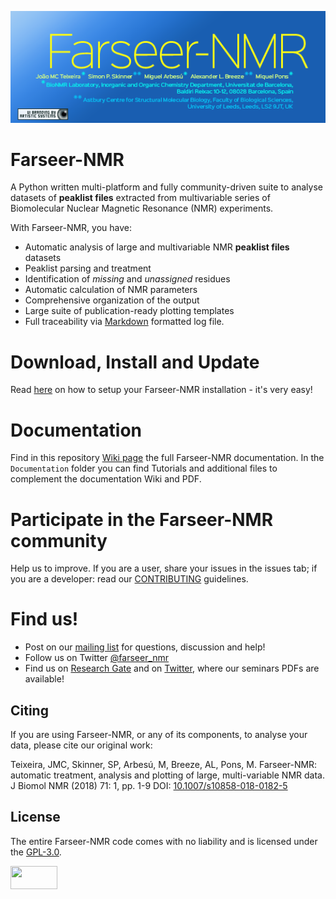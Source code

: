 ![FarSeer Banner](https://github.com/Farseer-NMR/FarSeer-NMR/blob/master/Documentation/Figures/FS_banner.png?raw=true)

# Farseer-NMR

A Python written multi-platform and fully community-driven suite to analyse datasets of **peaklist files** extracted from multivariable series of Biomolecular Nuclear Magnetic Resonance (NMR) experiments. 

With Farseer-NMR, you have:

* Automatic analysis of large and multivariable NMR **peaklist files** datasets
* Peaklist parsing and treatment
* Identification of _missing_ and _unassigned_ residues
* Automatic calculation of NMR parameters
* Comprehensive organization of the output
* Large suite of publication-ready plotting templates
* Full traceability via [Markdown](https://en.wikipedia.org/wiki/Markdown) formatted log file.

# Download, Install and Update

Read [here](https://github.com/Farseer-NMR/FarSeer-NMR/wiki/Download,-Install-and-Update) on how to setup your Farseer-NMR installation - it's very easy!

# Documentation

Find in this repository [Wiki page](https://github.com/Farseer-NMR/FarSeer-NMR/wiki) the full Farseer-NMR documentation. In the `Documentation` folder you can find Tutorials and additional files to complement the documentation Wiki and PDF.

# Participate in the Farseer-NMR community

Help us to improve. If you are a user, share your issues in the issues tab; if you are a developer: read our [CONTRIBUTING](https://github.com/Farseer-NMR/FarSeer-NMR/blob/master/CONTRIBUTING.md) guidelines. 

# Find us!

- Post on our [mailing list](https://groups.google.com/forum/#!forum/farseer-nmr) for questions, discussion and help!
- Follow us on Twitter [@farseer_nmr](https://twitter.com/farseer_nmr)
- Find us on [Research Gate](https://www.researchgate.net/project/Farseer-NMR-automatic-treatment-and-plotting-of-large-scale-NMR-titration-data) and on [Twitter](https://twitter.com/farseer_nmr), where our seminars PDFs are available!

## Citing

If you are using Farseer-NMR, or any of its components, to analyse your data, please cite our original work:

Teixeira, JMC, Skinner, SP, Arbesú, M, Breeze, AL, Pons, M. Farseer-NMR: automatic treatment, analysis and plotting of large, multi-variable NMR data. J Biomol NMR (2018) 71: 1, pp. 1-9 DOI: [10.1007/s10858-018-0182-5](https://link.springer.com/article/10.1007/s10858-018-0182-5)

## License

The entire Farseer-NMR code comes with no liability and is licensed under the [GPL-3.0](https://github.com/Farseer-NMR/FarSeer-NMR/blob/master/COPYING).

<a href="https://www.gnu.org/licenses/gpl-3.0.en.html"><img src="https://upload.wikimedia.org/wikipedia/commons/thumb/9/93/GPLv3_Logo.svg/1200px-GPLv3_Logo.svg.png" width="75" height="37"></a>
